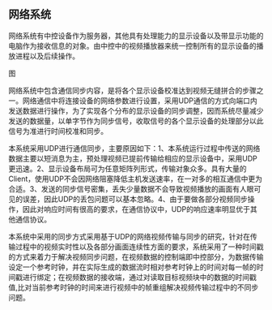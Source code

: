 ## 网络系统

网络系统有中控设备作为服务器，其他具有处理能力的显示设备以及带显示功能的电脑作为接收信息的对象。由中控中的视频播放器来统一控制所有的显示设备的播放进程以及后续操作。

图

网络系统中包含通信同步内容，是将各个显示设备校准达到视频无缝拼合的步骤之一。网络通信中将连接设备的网络参数进行设置，采用UDP通信的方式向端口内发送数据进行操作，为了实现各个分布的显示设备的同步调整，因而系统尽量减少发送的数据量，以单字节作为同步信号，收取信号的各个显示设备的处理部分以此信号为准进行时间校准和同步。

本系统采用UDP进行通信同步，主要原因如下：1、本系统运行过程中传送的网络数据主要以短消息为主，预处理视频已提前传输给相应的显示设备中，采用UDP更迅速。2、显示设备布局可为任意矩阵列形式，传输对象众多。具有大量的Client，使用UDP不会因网络阻塞降低主机发送速率，在一对多的相互通信中更为合适。3、发送的同步信号密集，丢失少量数据不会导致视频播放的画面有人眼可见的误差，因此UDP的丢包问题可以基本忽略。4、由于要做各部分视频同步操作，因此对响应时间有很高的要求，在通信协议中，UDP的响应速率明显优于其他通信协议。

本系统中采用的同步方式采用基于UDP的网络视频传输与同步的研究，针对在传输过程中的视频实时性以及各部分画面连续性方面的要求，系统采用了一种时间戳的方式来着力于解决视频同步问题，在视频数据的控制端即中控部分，为数据传输设定一个参考时钟，并在实际生成的数据流时相对参考时钟上的时间对每一帧的时间戳进行绑定；在视频数据的接收端，通过对读取目标视频块中的数据的时间戳值,比对当前参考时钟的时间来进行视频中的帧重组解决视频传输过程中的不同步问题。 



[^1]: 刘爱菊.基于UDP的网络视频传输与同步的研究\[J\].网络安全技术与应用,2014\(03\):15-16.

